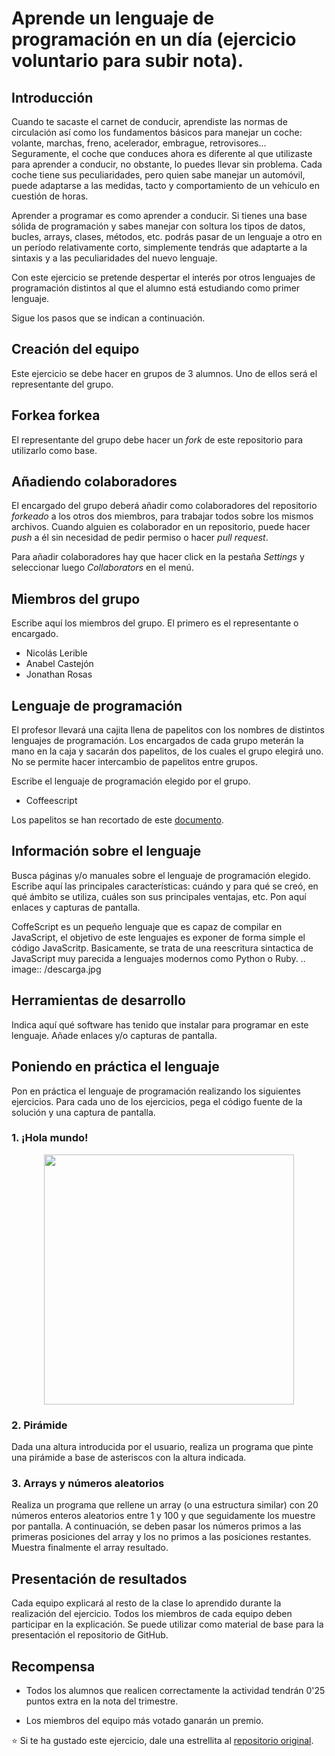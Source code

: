 # Aprende un lenguaje de programación en un día (ejercicio voluntario para subir nota).

## Introducción

Cuando te sacaste el carnet de conducir, aprendiste las normas de circulación así como los fundamentos básicos para manejar un coche: volante, marchas, freno, acelerador, embrague, retrovisores... Seguramente, el coche que conduces ahora es diferente al que utilizaste para aprender a conducir, no obstante, lo puedes llevar sin problema. Cada coche tiene sus peculiaridades, pero quien sabe manejar un automóvil, puede adaptarse a las medidas, tacto y comportamiento de un vehículo en cuestión de horas.

Aprender a programar es como aprender a conducir. Si tienes una base sólida de programación y sabes manejar con soltura los tipos de datos, bucles, arrays, clases, métodos, etc. podrás pasar de un lenguaje a otro en un período relativamente corto, simplemente tendrás que adaptarte a la sintaxis y a las peculiaridades del nuevo lenguaje.

Con este ejercicio se pretende despertar el interés por otros lenguajes de programación distintos al que el alumno está estudiando como primer lenguaje.

Sigue los pasos que se indican a continuación.

## Creación del equipo

Este ejercicio se debe hacer en grupos de 3 alumnos. Uno de ellos será el representante del grupo.

## Forkea forkea

El representante del grupo debe hacer un *fork* de este repositorio para utilizarlo como base.

## Añadiendo colaboradores

El encargado del grupo deberá añadir como colaboradores del repositorio *forkeado* a los otros dos miembros, para trabajar todos sobre los mismos archivos. Cuando alguien es colaborador en un repositorio, puede hacer *push* a él sin necesidad de pedir permiso o hacer *pull request*.

Para añadir colaboradores hay que hacer click en la pestaña *Settings* y seleccionar luego *Collaborators* en el menú.

## Miembros del grupo

Escribe aquí los miembros del grupo. El primero es el representante o encargado.

* Nicolás Lerible
* Anabel Castejón 
* Jonathan Rosas

## Lenguaje de programación

El profesor llevará una cajita llena de papelitos con los nombres de distintos lenguajes de programación. Los encargados de cada grupo meterán la mano en la caja y sacarán dos papelitos, de los cuales el grupo elegirá uno. No se permite hacer intercambio de papelitos entre grupos.

Escribe el lenguaje de programación elegido por el grupo.

* Coffeescript

Los papelitos se han recortado de este [documento](lenguajes_de_programacion.pdf).

## Información sobre el lenguaje

Busca páginas y/o manuales sobre el lenguaje de programación elegido. Escribe aquí las principales características: cuándo y para qué se creó, en qué ámbito se utiliza, cuáles son sus principales ventajas, etc. Pon aquí enlaces y capturas de pantalla.

CoffeScript es un pequeño lenguaje que es capaz de compilar en JavaScript, el objetivo de este lenguajes es exponer de forma simple el código JavaScritp. Basicamente, se trata de una reescritura sintactica de JavaScript muy parecida a lenguajes modernos como Python o Ruby.
.. image:: /descarga.jpg

## Herramientas de desarrollo

Indica aquí qué software has tenido que instalar para programar en este lenguaje. Añade enlaces y/o capturas de pantalla.

## Poniendo en práctica el lenguaje

Pon en práctica el lenguaje de programación realizando los siguientes ejercicios. Para cada uno de los ejercicios, pega el código fuente de la solución y una captura de pantalla.

### 1. ¡Hola mundo!


<div align="center">
    <img src="/imagenes/holaMundo.png" width="400px"</img> 
</div>

### 2. Pirámide

Dada una altura introducida por el usuario, realiza un programa que pinte una pirámide a base de asteriscos con la altura indicada.

### 3. Arrays y números aleatorios

Realiza un programa que rellene un array (o una estructura similar) con 20 números enteros aleatorios entre 1 y 100 y que seguidamente los muestre por pantalla. A continuación, se deben pasar los números primos a las primeras posiciones del array y los no primos a las posiciones restantes. Muestra finalmente el array resultado.

## Presentación de resultados

Cada equipo explicará al resto de la clase lo aprendido durante la realización del ejercicio. Todos los miembros de cada equipo deben participar en la explicación. Se puede utilizar como material de base para la presentación el repositorio de GitHub.

## Recompensa

* Todos los alumnos que realicen correctamente la actividad tendrán 0'25 puntos extra en la nota del trimestre.

* Los miembros del equipo más votado ganarán un premio.

:star: Si te ha gustado este ejercicio, dale una estrellita al [repositorio original](https://github.com/LuisJoseSanchez/aprende-un-lenguaje-en-un-dia).

